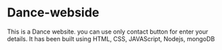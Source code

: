 # Dance-webside
This is a Dance website. you can use only contact button for enter your details. It has been built using HTML, CSS, JAVAScript, Nodejs, mongoDB
